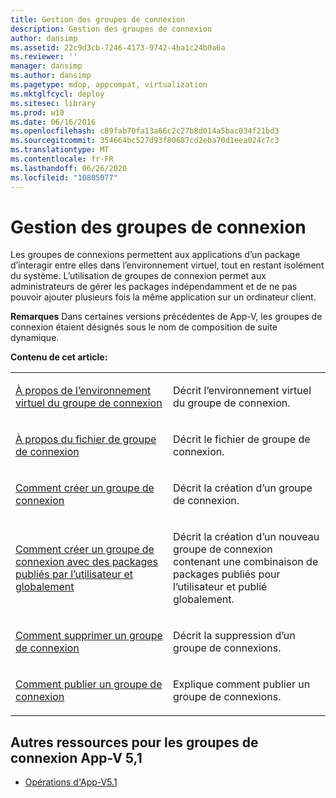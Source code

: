 ```yaml
---
title: Gestion des groupes de connexion
description: Gestion des groupes de connexion
author: dansimp
ms.assetid: 22c9d3cb-7246-4173-9742-4ba1c24b0a6a
ms.reviewer: ''
manager: dansimp
ms.author: dansimp
ms.pagetype: mdop, appcompat, virtualization
ms.mktglfcycl: deploy
ms.sitesec: library
ms.prod: w10
ms.date: 06/16/2016
ms.openlocfilehash: c89fab70fa13a66c2c27b8d014a5bac034f21bd3
ms.sourcegitcommit: 354664bc527d93f80687cd2eba70d1eea024c7c3
ms.translationtype: MT
ms.contentlocale: fr-FR
ms.lasthandoff: 06/26/2020
ms.locfileid: "10805077"
---
```

# Gestion des groupes de connexion


Les groupes de connexions permettent aux applications d’un package d’interagir entre elles dans l’environnement virtuel, tout en restant isolément du système. L’utilisation de groupes de connexion permet aux administrateurs de gérer les packages indépendamment et de ne pas pouvoir ajouter plusieurs fois la même application sur un ordinateur client.

**Remarques**  Dans certaines versions précédentes de App-V, les groupes de connexion étaient désignés sous le nom de composition de suite dynamique.

 

**Contenu de cet article:**

<table>
<colgroup>
<col width="50%" />
<col width="50%" />
</colgroup>
<tbody>
<tr class="odd">
<td align="left"><p><a href="about-the-connection-group-virtual-environment51.md" data-raw-source="[About the Connection Group Virtual Environment](about-the-connection-group-virtual-environment51.md)">À propos de l’environnement virtuel du groupe de connexion</a></p></td>
<td align="left"><p>Décrit l’environnement virtuel du groupe de connexion.</p></td>
</tr>
<tr class="even">
<td align="left"><p><a href="about-the-connection-group-file51.md" data-raw-source="[About the Connection Group File](about-the-connection-group-file51.md)">À propos du fichier de groupe de connexion</a></p></td>
<td align="left"><p>Décrit le fichier de groupe de connexion.</p></td>
</tr>
<tr class="odd">
<td align="left"><p><a href="how-to-create-a-connection-group51.md" data-raw-source="[How to Create a Connection Group](how-to-create-a-connection-group51.md)">Comment créer un groupe de connexion</a></p></td>
<td align="left"><p>Décrit la création d’un groupe de connexion.</p></td>
</tr>
<tr class="even">
<td align="left"><p><a href="how-to-create-a-connection-group-with-user-published-and-globally-published-packages51.md" data-raw-source="[How to Create a Connection Group with User-Published and Globally Published Packages](how-to-create-a-connection-group-with-user-published-and-globally-published-packages51.md)">Comment créer un groupe de connexion avec des packages publiés par l’utilisateur et globalement</a></p></td>
<td align="left"><p>Décrit la création d’un nouveau groupe de connexion contenant une combinaison de packages publiés pour l’utilisateur et publié globalement.</p></td>
</tr>
<tr class="odd">
<td align="left"><p><a href="how-to-delete-a-connection-group51.md" data-raw-source="[How to Delete a Connection Group](how-to-delete-a-connection-group51.md)">Comment supprimer un groupe de connexion</a></p></td>
<td align="left"><p>Décrit la suppression d’un groupe de connexions.</p></td>
</tr>
<tr class="even">
<td align="left"><p><a href="how-to-publish-a-connection-group51.md" data-raw-source="[How to Publish a Connection Group](how-to-publish-a-connection-group51.md)">Comment publier un groupe de connexion</a></p></td>
<td align="left"><p>Explique comment publier un groupe de connexions.</p></td>
</tr>
</tbody>
</table>

 






## Autres ressources pour les groupes de connexion App-V 5,1


-   [Opérations d'App-V5.1](operations-for-app-v-51.md)

 

 





